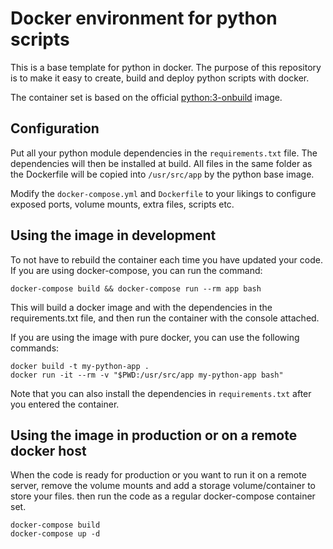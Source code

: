 # Docker environment for python scripts
This is a base template for python in docker.
The purpose of this repository is to make it easy to create, build and deploy python scripts with docker.

The container set is based on the official [python:3-onbuild](https://hub.docker.com/_/python/) image.

## Configuration
Put all your python module dependencies in the `requirements.txt` file. The dependencies will then be installed at build. All files in the same folder as the Dockerfile will be copied into `/usr/src/app` by the python base image.

Modify the `docker-compose.yml` and `Dockerfile` to your likings to configure exposed ports, volume mounts, extra files, scripts etc.

## Using the image in development
To not have to rebuild the container each time you have updated your code. If you are using docker-compose, you can run the command:
```
docker-compose build && docker-compose run --rm app bash
```
This will build a docker image and with the dependencies in the requirements.txt file, and then run the container with the console attached.

If you are using the image with pure docker, you can use the following commands:
```
docker build -t my-python-app .
docker run -it --rm -v "$PWD:/usr/src/app my-python-app bash"
```

Note that you can also install the dependencies in `requirements.txt` after you entered the container.

## Using the image in production or on a remote docker host
When the code is ready for production or you want to run it on  a remote server, remove the volume mounts and add a storage volume/container to store your files. then run the code as a regular docker-compose container set.
```
docker-compose build
docker-compose up -d
```
